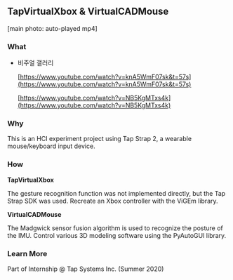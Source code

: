 ## TapVirtualXbox & VirtualCADMouse

[main photo: auto-played mp4]
<!-- <img class="aspect-video object-cover hover:scale-102 transition-all duration-500 ease-in-out transform" src="/assets/MainPhoto_TipLetsWristLets.png"> -->


<!-- 웨어러블 마우스/키보드 입력 장치인 Tap Strap 2를 활용한 HCI 실험 프로젝트입니다. -->
### What

- 비주얼 갤러리
    
    [https://www.youtube.com/watch?v=knA5WmF07sk&t=57s](https://www.youtube.com/watch?v=knA5WmF07sk&t=57s)
    
    [https://www.youtube.com/watch?v=NB5KgMTxs4k](https://www.youtube.com/watch?v=NB5KgMTxs4k)
    

### Why

This is an HCI experiment project using Tap Strap 2, a wearable mouse/keyboard input device.

### How

**TapVirtualXbox**

The gesture recognition function was not implemented directly, but the Tap Strap SDK was used. Recreate an Xbox controller with the ViGEm library.

**VirtualCADMouse**

The Madgwick sensor fusion algorithm is used to recognize the posture of the IMU. Control various 3D modeling software using the PyAutoGUI library.

### Learn More

Part of Internship @ Tap Systems Inc. (Summer 2020)
